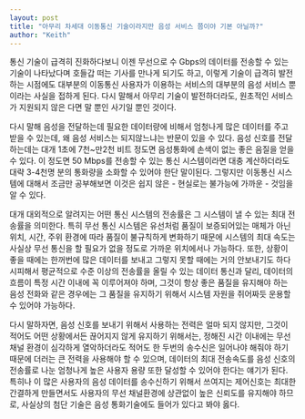 ```yaml
---
layout: post
title: "아무리 차세대 이동통신 기술이라지만 음성 서비스 쯤이야 기본 아닐까?"
author: "Keith"
---
```


통신 기술이 급격히 진화하다보니 이젠 무선으로 수 Gbps의 데이터를 전송할 수 있는 기술이 나타났다며 호들갑 떠는 기사를 만나게 되기도 하고, 이렇게 기술이 급격히 발전하는 시점에도 대부분의 이동통신 사용자가 이용하는 서비스의 대부분의 음성 서비스 뿐이라는 사실을 접하게 된다. 다시 말해서 아무리 기술이 발전하더라도, 원초적인 서비스가 지원되지 않은 다면 말 뿐인 사기일 뿐인 것이다.

다시 말해 음성을 전달하는데 필요한 데이터량에 비해서 엄청나게 많은 데이터를 주고 받을 수 있는데, 왜 음성 서비스는 되지않느냐는 반문이 있을 수 있다. 음성 신호를 전달하는데는 대개 1초에 7천~만2천 비트 정도면 음성통화에 손색이 없는 좋은 음질을 얻을 수 있다. 이 정도면 50 Mbps를 전송할 수 있는 통신 시스템이라면 대충 계산하더라도 대략 3-4천명 분의 통화량을 소화할 수 있어야 한단 말이된다. 그렇지만 이동통신 시스템에 대해서 조금만 공부해보면 이것은 쉽지 않은 - 현실로는 불가능에 가까운 - 것임을 알 수 있다.

대개 대외적으로 알려지는 어떤 통신 시스템의 전송률은 그 시스템이 낼 수 있는 최대 전송률을 의미한다. 특히 무선 통신 시스템은 유선처럼 품질이 보증되어있는 매체가 아닌 위치, 시간, 주위 환경에 따라 품질이 불규칙하게 변화하기 때문에 시스템의 최대 속도는 사실상 무선 통신을 할 필요가 없을 정도로 가까운 위치에서나 가능하다. 또한, 상황이 좋을 때에는 한꺼번에 많은 데이터를 보내고 그렇지 못할 때에는 거의 안보내기도 하다시피해서 평균적으로 수준 이상의 전송률을 올릴 수 있는 데이터 통신과 달리, 데이터의 흐름이 특정 시간 이내에 꼭 이루어져야 하며, 그것이 항상 좋은 품질을 유지해야 하는 음성 전화와 같은 경우에는 그 품질을 유지하기 위해서 시스템 자원을 쥐어짜듯 운용할 수 있어야 가능하다.

다시 말하자면, 음성 신호를 보내기 위해서 사용하는 전력은 얼마 되지 않지만, 그것이 적어도 어떤 상황에서든 끊어지지 않게 유지하기 위해서는, 정해진 시간 이내에는 무선 채널 환경이 심각하게 열악하더라도 적어도 한 두번의 송수신은 일어나야 해줘야 하기 때문에 더러는 큰 전력을 사용해야 할 수 있으며, 데이터의 최대 전송속도를 음성 신호의 전송률로 나눈 엄청나게 높은 사용자 용량 또한 달성할 수 있어야 한다는 얘기가 된다. 특히나 이 많은 사용자의 음성 데이터를 송수신하기 위해서 쓰여지는 제어신호는 최대한 간결하게 만들면서도 사용자의 무선 채널환경에 상관없이 높은 신뢰도를 유지해야 하므로, 사실상의 첨단 기술은 음성 통화기술에도 들어가 있다고 봐야 옳다.


